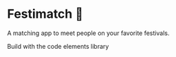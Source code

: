 # Festimatch 🎉
A matching app to meet people on your favorite festivals.



Build with the code elements library



